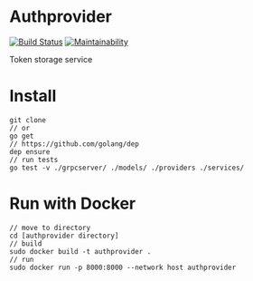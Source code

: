 # Authprovider

[![Build Status](https://travis-ci.org/ildarusmanov/authprovider.svg?branch=master)](https://travis-ci.org/ildarusmanov/authprovider)
[![Maintainability](https://api.codeclimate.com/v1/badges/a10ad1286a592257b2b1/maintainability)](https://codeclimate.com/github/ildarusmanov/authprovider/maintainability)

Token storage service

# Install
```
git clone 
// or
go get
// https://github.com/golang/dep
dep ensure
// run tests
go test -v ./grpcserver/ ./models/ ./providers ./services/
```

# Run with Docker

```
// move to directory
cd [authprovider directory]
// build
sudo docker build -t authprovider .
// run
sudo docker run -p 8000:8000 --network host authprovider 
```